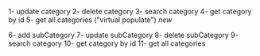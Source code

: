 1- update category
2- delete category
3- search category
4- get category by id
5- get all categories ("virtual populate") *new*

6- add subCategory
7- update subCategory
8- delete subCategory
9- search category
10- get category by id
11- get all categories